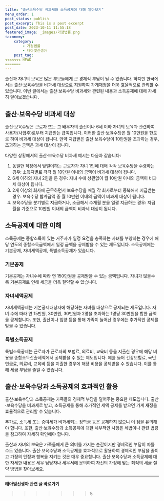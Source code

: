 ```yaml
---
title: "출산보육수당 비과세와 소득공제에 대해 알아보기"
menu_order: 1
post_status: publish
post_excerpt: This is a post excerpt
post_date: 2023-10-11 11:55:18
featured_image: _images/가정법률.png
taxonomy:
    category:
        - 가정법률
        - 태아및신생아
    post_tag:
<<<<<<< HEAD
=======
---
```



출산과 자녀의 보육은 많은 부모들에게 큰 경제적 부담이 될 수 있습니다. 하지만 한국에서는 출산·보육수당을 비과세 대상으로 지원하여 가계재정을 더욱 효율적으로 관리할 수 있습니다. 이번 글에서는 출산·보육수당 비과세와 관련된 내용과 소득공제에 대해 자세히 알아보겠습니다.

## 출산·보육수당 비과세 대상

출산·보육수당은 근로자 또는 그 배우자의 출산이나 6세 이하 자녀의 보육과 관련하여 사용자(사업주)로부터 지급받는 급여입니다. 이러한 출산·보육수당은 월 10만원을 한도로 하여 비과세 대상이 됩니다. 만약 지급받은 출산·보육수당이 10만원을 초과하는 경우, 초과하는 금액은 과세 대상이 됩니다.

다양한 상황에서의 출산·보육수당 비과세 예시는 다음과 같습니다:
1. 동일한 직장에서 맞벌이하는 근로자가 자녀 1인에 대해 각각 보육수당을 수령하는 경우: 소득자별로 각각 월 10만원 이내의 금액이 비과세 대상이 됩니다.
2. 6세 이하의 자녀 2인을 둔 경우: 자녀 수에 상관없이 월 10만원 이내의 금액이 비과세 대상이 됩니다.
3. 2개 이상의 회사에 근무하면서 보육수당을 매월 각 회사로부터 중복해서 지급받는 경우: 보육수당 합계금액 중 월 10만원 이내의 금액이 비과세 대상이 됩니다.
4. 보육수당을 분기별로 지급하거나, 소급해서 수개월 분을 일괄 지급하는 경우: 지급 월을 기준으로 10만원 이내의 금액이 비과세 대상이 됩니다.

## 소득공제에 대한 이해

소득공제는 종합소득이 있는 거주자가 일정 요건을 충족하는 자녀를 부양하는 경우에 해당 연도의 종합소득금액에서 일정 금액을 공제받을 수 있는 제도입니다. 소득공제에는 기본공제, 자녀세액공제, 특별소득공제가 있습니다.

### 기본공제

기본공제는 자녀수에 따라 연 150만원을 공제받을 수 있는 금액입니다. 자녀가 많을수록 기본공제로 인해 세금을 더욱 절약할 수 있습니다.

### 자녀세액공제

자녀세액공제는 기본공제대상자에 해당하는 자녀를 대상으로 공제되는 제도입니다. 자녀 수에 따라 연 15만원, 30만원, 30만원과 2명을 초과하는 1명당 30만원을 합한 금액을 공제합니다. 또한, 출산이나 입양 등을 통해 가족이 늘어난 경우에는 추가적인 공제를 받을 수 있습니다.

### 특별소득공제

특별소득공제는 근로자가 근로자의 보험료, 의료비, 교육비 등을 지출한 경우에 해당 비용을 종합소득산출세액에서 공제받을 수 있는 제도입니다. 예를 들어 건강보험료, 국민연금료, 의료비, 교육비 등을 지출한 경우에 해당 비용을 공제받을 수 있습니다. 이를 통해 세금 부담을 줄일 수 있습니다.

## 출산·보육수당과 소득공제의 효과적인 활용

출산·보육수당과 소득공제는 가족들의 경제적 부담을 덜어주는 중요한 제도입니다. 출산·보육수당을 비과세로 받고, 소득공제를 통해 추가적인 세액 공제를 받으면 가계 재정을 효율적으로 관리할 수 있습니다.

추가로, 소득세 또는 증여세가 비과세되는 장학금 등은 공제하지 않으니 이 점을 유의해야 합니다. 또한, 출산·보육수당과 소득공제에 대한 세부적인 사항은 세법이나 관련 법령을 참고하여 자세히 확인해야 합니다.

출산과 자녀의 보육은 가족들에게 큰 의미를 가지는 순간이지만 경제적인 부담이 따를 수도 있습니다. 출산·보육수당과 소득공제를 효과적으로 활용하여 경제적인 부담을 줄이고 가정의 안정과 행복을 지키는 것은 매우 중요합니다. 출산·보육수당과 소득공제에 대한 자세한 내용은 세무 담당자나 세무서에 문의하여 자신의 가정에 맞는 최적의 세금 절약 방법을 찾아보세요.




<!-- wp:separator -->
<hr class="wp-block-separator has-alpha-channel-opacity"/>
<!-- /wp:separator -->

<!-- wp:group {"backgroundColor":"base","layout":{"type":"constrained"}} -->
<div class="wp-block-group has-base-background-color has-background"><!-- wp:paragraph {"align":"center","fontSize":"large"} -->
<p class="has-text-align-center has-large-font-size"><strong>태아및신생아 관련 글 바로가기</strong></p>
<!-- /wp:paragraph -->


<!-- wp:latest-posts
{"categories":[{"id":1496,"count":19,"description":"","link":"https://uknowlaw.com/category/%ed%83%9c%ec%95%84%eb%b0%8f%ec%8b%a0%ec%83%9d%ec%95%84/","name":"태아및신생아","slug":"태아및신생아","taxonomy":"category","parent":0,"meta":[],"_links":{"self":[{"href":"https://uknowlaw.com/wp-json/wp/v2/categories/1496"}],"collection":[{"href":"https://uknowlaw.com/wp-json/wp/v2/categories"}],"about":[{"href":"https://uknowlaw.com/wp-json/wp/v2/taxonomies/category"}],"wp:post_type":[{"href":"https://uknowlaw.com/wp-json/wp/v2/posts?categories=1496"}],"curies":[{"name":"wp","href":"https://api.w.org/{rel}","templated":true}]}}],"postsToShow":100,"excerptLength":28,"postLayout":"grid","columns":2,"featuredImageAlign":"left","featuredImageSizeSlug":"large","fontSize":"medium"} /--></div>
<!-- /wp:group -->
>>>>>>> 5
